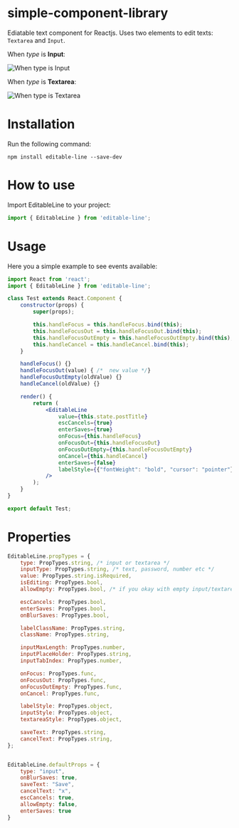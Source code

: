 # simple-component-library
Ediatable text component for Reactjs. Uses two elements to edit texts: `Textarea` and `Input`.


When *type* is **Input**:

![When type is Input](https://media.giphy.com/media/ywHiBUv9o0RhVkpVni/giphy.gif)

When *type* is **Textarea**:

![When type is Textarea](https://media.giphy.com/media/4K02bcl3yidxbtqODo/giphy.gif)


# Installation
Run the following command:
```
npm install editable-line --save-dev
```

# How to use
Import EditableLine to your project:
``` js
import { EditableLine } from 'editable-line';
```

# Usage

Here you a simple example to see events available:

```jsx
import React from 'react';
import { EditableLine } from 'editable-line';

class Test extends React.Component {
    constructor(props) {
        super(props);

        this.handleFocus = this.handleFocus.bind(this);
        this.handleFocusOut = this.handleFocusOut.bind(this);
        this.handleFocusOutEmpty = this.handleFocusOutEmpty.bind(this);
        this.handleCancel = this.handleCancel.bind(this);
    }

    handleFocus() {}
    handleFocusOut(value) { /*  new value */}
    handleFocusOutEmpty(oldValue) {}
    handleCancel(oldValue) {}

    render() {
        return (
            <EditableLine
                value={this.state.postTitle}
                escCancels={true}
                enterSaves={true}
                onFocus={this.handleFocus}
                onFocusOut={this.handleFocusOut}
                onFocusOutEmpty={this.handleFocusOutEmpty}
                onCancel={this.handleCancel}
                enterSaves={false}
                labelStyle={{"fontWeight": "bold", "cursor": "pointer"}}
            />
        );
    }
}

export default Test;
```

# Properties
``` js
EditableLine.propTypes = {
    type: PropTypes.string, /* input or textarea */
    inputType: PropTypes.string, /* text, password, number etc */
    value: PropTypes.string.isRequired,
    isEditing: PropTypes.bool,
    allowEmpty: PropTypes.bool, /* if you okay with empty input/textarea value, set allowEmpty true */

    escCancels: PropTypes.bool,
    enterSaves: PropTypes.bool, 
    onBlurSaves: PropTypes.bool,

    labelClassName: PropTypes.string,
    className: PropTypes.string,

    inputMaxLength: PropTypes.number,
    inputPlaceHolder: PropTypes.string,
    inputTabIndex: PropTypes.number,

    onFocus: PropTypes.func,
    onFocusOut: PropTypes.func,
    onFocusOutEmpty: PropTypes.func,
    onCancel: PropTypes.func,

    labelStyle: PropTypes.object,
    inputStyle: PropTypes.object,
    textareaStyle: PropTypes.object,

    saveText: PropTypes.string,
    cancelText: PropTypes.string,
};


EditableLine.defaultProps = {
    type: "input",
    onBlurSaves: true,
    saveText: "Save",
    cancelText: "x",
    escCancels: true,
    allowEmpty: false,
    enterSaves: true
}
```